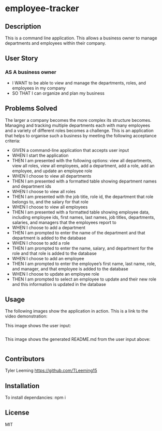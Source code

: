 # employee-tracker

## Description
This is a command line application. This allows a business owner to manage departments and employees within their company.

## User Story

### AS A business owner
* I WANT to be able to view and manage the departments, roles, and employees in my company
* SO THAT I can organize and plan my business

## Problems Solved
The larger a company becomes the more complex its structure becomes. Managing and tracking multiple departments each with many employees and a variety of different roles becomes a challenge. This is an application that helps to organise such a business by meeting the following acceptance criteria:

* GIVEN a command-line application that accepts user input
* WHEN I start the application
* THEN I am presented with the following options: view all departments, view all roles, view all employees, add a department, add a role, add an employee, and update an employee role
* WHEN I choose to view all departments
* THEN I am presented with a formatted table showing department names and department ids
* WHEN I choose to view all roles
* THEN I am presented with the job title, role id, the department that role belongs to, and the salary for that role
* WHEN I choose to view all employees
* THEN I am presented with a formatted table showing employee data, including employee ids, first names, last names, job titles, departments, salaries, and managers that the employees report to
* WHEN I choose to add a department
* THEN I am prompted to enter the name of the department and that department is added to the database
* WHEN I choose to add a role
* THEN I am prompted to enter the name, salary, and department for the role and that role is added to the database
* WHEN I choose to add an employee
* THEN I am prompted to enter the employee’s first name, last name, role, and manager, and that employee is added to the database
* WHEN I choose to update an employee role
* THEN I am prompted to select an employee to update and their new role and this information is updated in the database




## Usage

The following images show the application in action. This is a link to the video demonstration: 

This image shows the user input:

<img src=".png" alt=""/>

This image shows the generated README.md from the user input above:

<img src=".png" alt=""/>




 
## Contributors

Tyler Leeming https://github.com/TLeeming15
## Installation

To install dependancies: npm i 

## License

MIT

